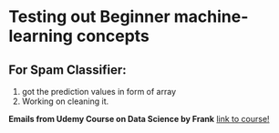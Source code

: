 # Testing out Beginner machine-learning concepts

## For Spam Classifier:
1. got the prediction values in form of array
2. Working on cleaning it.


**Emails from Udemy Course on Data Science by Frank**
[link to course!](https://www.udemy.com/course/data-science-and-machine-learning-with-python-hands-on/)